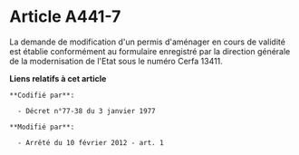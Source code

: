 # Article A441-7

La demande de modification d'un permis d'aménager en cours de validité est établie conformément au formulaire enregistré par
la direction générale de la modernisation de l'Etat sous le numéro Cerfa 13411.

**Liens relatifs à cet article**

	**Codifié par**:

	  - Décret n°77-38 du 3 janvier 1977

	**Modifié par**:

	  - Arrêté du 10 février 2012 - art. 1
